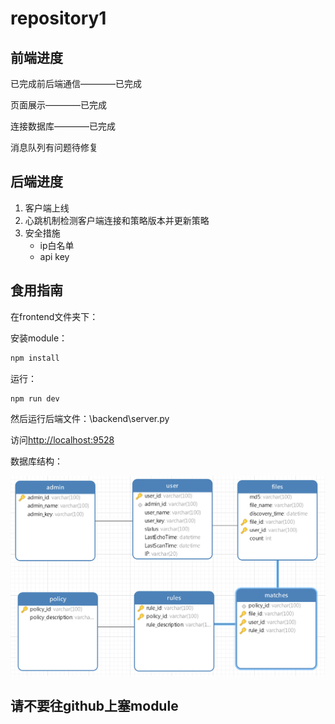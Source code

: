 # repository1

## 前端进度

已完成前后端通信————已完成

页面展示————已完成

连接数据库————已完成

消息队列有问题待修复

## 后端进度

1. 客户端上线
2. 心跳机制检测客户端连接和策略版本并更新策略
3. 安全措施
   - ip白名单
   - api key

## 食用指南

在frontend文件夹下：

安装module：

```bash
npm install
```

运行：

```bash
npm run dev
```

然后运行后端文件：\backend\server.py

访问[http://localhost:9528](http://localhost:9528)

数据库结构：

![img](./mysql.png)

## 请不要往github上塞module